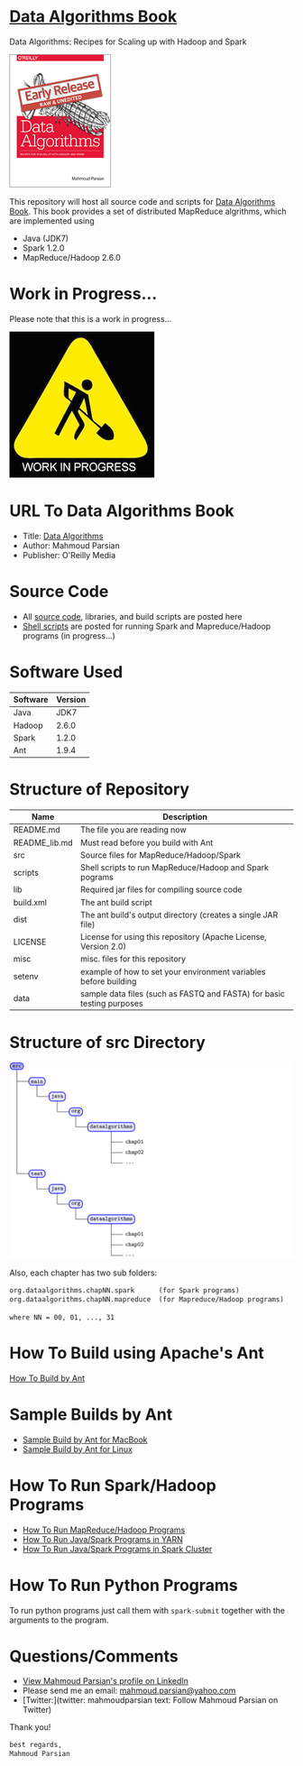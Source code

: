 [Data Algorithms Book](http://shop.oreilly.com/product/0636920033950.do)
======================
Data Algorithms: Recipes for Scaling up with Hadoop and Spark

[![Data Algorithms Book](./misc/da_small.gif)](http://shop.oreilly.com/product/0636920033950.do)

This repository will host all source code and scripts for
[Data Algorithms Book](http://shop.oreilly.com/product/0636920033950.do).
This book provides a set of distributed MapReduce algrithms, which are implemented using
* Java (JDK7)
* Spark 1.2.0
* MapReduce/Hadoop 2.6.0

Work in Progress...
===================
Please note that this is a work in progress...

![Data Algorithms Book Work In Progress](./misc/work_in_progress2.jpeg)


URL To Data Algorithms Book
===========================
* Title: [Data Algorithms](http://shop.oreilly.com/product/0636920033950.do)
* Author: Mahmoud Parsian
* Publisher: O'Reilly Media


Source Code
===========
* All [source code](./src), libraries, and build scripts are posted here
* [Shell scripts](./scripts) are posted for running Spark and Mapreduce/Hadoop programs (in progress...)


Software Used
=============

Software | Version
---------|--------
Java     | JDK7
Hadoop   | 2.6.0
Spark    | 1.2.0
Ant      | 1.9.4


Structure of Repository
=======================

Name          | Description
--------------|------------
README.md     | The file you are reading now
README_lib.md | Must read before you build with Ant
src           | Source files for MapReduce/Hadoop/Spark
scripts       | Shell scripts to run MapReduce/Hadoop and Spark pograms
lib           | Required jar files for compiling source code
build.xml     | The ant build script
dist          | The ant build's output directory (creates a single JAR file)
LICENSE       | License for using this repository (Apache License, Version 2.0)
misc          | misc. files for this repository
setenv        | example of how to set your environment variables before building
data          | sample data files (such as FASTQ and FASTA) for basic testing purposes

Structure of src Directory
==========================
![src directory](./misc/source_tree.png)

Also, each chapter has two sub folders:
```
org.dataalgorithms.chapNN.spark      (for Spark programs)
org.dataalgorithms.chapNN.mapreduce  (for Mapreduce/Hadoop programs)

where NN = 00, 01, ..., 31
```

How To Build using Apache's Ant
===============================
[How To Build by Ant](./misc/how_to_build_with_ant.md)


Sample Builds by Ant
====================
* [Sample Build by Ant for MacBook](./misc/sample_build_mac.txt)
* [Sample Build by Ant for Linux](./misc/sample_build_linux.txt)


How To Run Spark/Hadoop Programs
================================
* [How To Run MapReduce/Hadoop Programs](./misc/how_to_run_hadoop_programs.sh)
* [How To Run Java/Spark Programs in YARN](./misc/how_to_run_spark_in_yarn.sh)
* [How To Run Java/Spark Programs in Spark Cluster](./misc/how_to_run_spark_in_spark_cluster.sh)

How To Run Python Programs
==========================
To run python programs just call them with `spark-submit` together with the arguments to the program.

 
Questions/Comments
==================
* [View Mahmoud Parsian's profile on LinkedIn](http://www.linkedin.com/in/mahmoudparsian)
* Please send me an email: mahmoud.parsian@yahoo.com
* [Twitter:](twitter: mahmoudparsian text: Follow Mahmoud Parsian on Twitter) 

Thank you!
````
best regards,
Mahmoud Parsian
````
